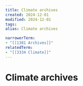 ```yaml
---
title: Climate archives
created: 2024-12-01
modified: 2024-12-01
tags: 
alias: Climate archives

narrowerTerm:
- "[[1381 Archives]]"
relatedTerm:
- "[[3334 Climate]]"
---
```

# Climate archives
